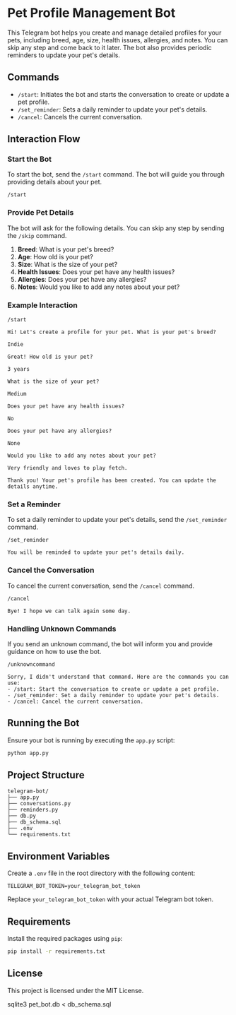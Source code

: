 # Pet Profile Management Bot

This Telegram bot helps you create and manage detailed profiles for your pets, including breed, age, size, health issues, allergies, and notes. You can skip any step and come back to it later. The bot also provides periodic reminders to update your pet's details.

## Commands

- `/start`: Initiates the bot and starts the conversation to create or update a pet profile.
- `/set_reminder`: Sets a daily reminder to update your pet's details.
- `/cancel`: Cancels the current conversation.

## Interaction Flow

### Start the Bot

To start the bot, send the `/start` command. The bot will guide you through providing details about your pet.

```text
/start
```

### Provide Pet Details

The bot will ask for the following details. You can skip any step by sending the `/skip` command.

1. **Breed**: What is your pet's breed?
2. **Age**: How old is your pet?
3. **Size**: What is the size of your pet?
4. **Health Issues**: Does your pet have any health issues?
5. **Allergies**: Does your pet have any allergies?
6. **Notes**: Would you like to add any notes about your pet?

### Example Interaction

```text
/start
```

```text
Hi! Let's create a profile for your pet. What is your pet's breed?
```

```text
Indie
```

```text
Great! How old is your pet?
```

```text
3 years
```

```text
What is the size of your pet?
```

```text
Medium
```

```text
Does your pet have any health issues?
```

```text
No
```

```text
Does your pet have any allergies?
```

```text
None
```

```text
Would you like to add any notes about your pet?
```

```text
Very friendly and loves to play fetch.
```

```text
Thank you! Your pet's profile has been created. You can update the details anytime.
```

### Set a Reminder

To set a daily reminder to update your pet's details, send the `/set_reminder` command.

```text
/set_reminder
```

```text
You will be reminded to update your pet's details daily.
```

### Cancel the Conversation

To cancel the current conversation, send the `/cancel` command.

```text
/cancel
```

```text
Bye! I hope we can talk again some day.
```

### Handling Unknown Commands

If you send an unknown command, the bot will inform you and provide guidance on how to use the bot.

```text
/unknowncommand
```

```text
Sorry, I didn't understand that command. Here are the commands you can use:
- /start: Start the conversation to create or update a pet profile.
- /set_reminder: Set a daily reminder to update your pet's details.
- /cancel: Cancel the current conversation.
```

## Running the Bot

Ensure your bot is running by executing the `app.py` script:

```sh
python app.py
```

## Project Structure

```
telegram-bot/
├── app.py
├── conversations.py
├── reminders.py
├── db.py
├── db_schema.sql
├── .env
└── requirements.txt
```

## Environment Variables

Create a `.env` file in the root directory with the following content:

```
TELEGRAM_BOT_TOKEN=your_telegram_bot_token
```

Replace `your_telegram_bot_token` with your actual Telegram bot token.

## Requirements

Install the required packages using `pip`:

```sh
pip install -r requirements.txt
```

## License

This project is licensed under the MIT License.


sqlite3 pet_bot.db < db_schema.sql